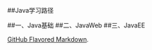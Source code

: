 ##Java学习路径

##一、Java基础
##二、JavaWeb
##三、JavaEE
 
 [GitHub Flavored Markdown](https://guides.github.com/features/mastering-markdown/).
